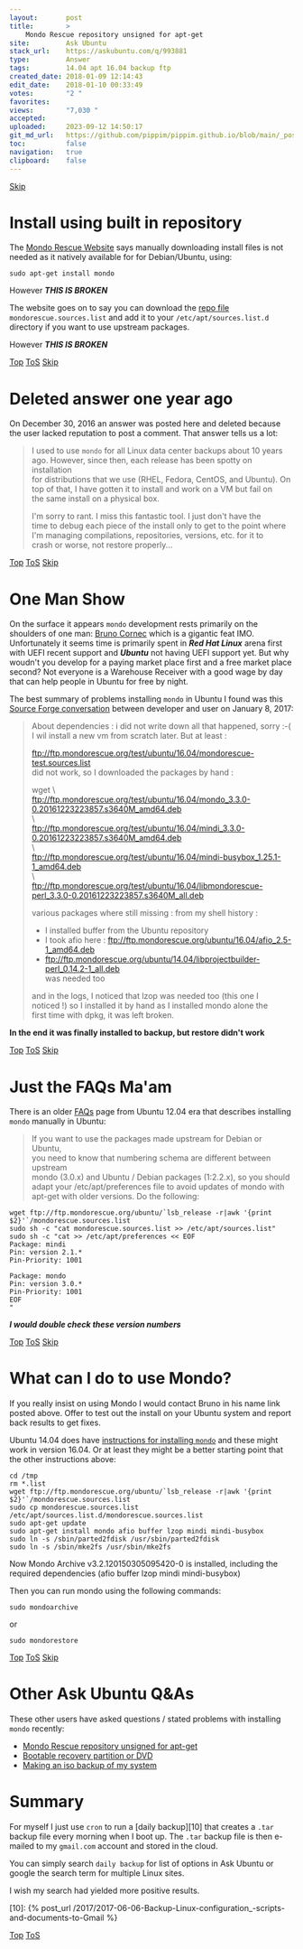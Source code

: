 ```yaml
---
layout:       post
title:        >
    Mondo Rescue repository unsigned for apt-get
site:         Ask Ubuntu
stack_url:    https://askubuntu.com/q/993881
type:         Answer
tags:         14.04 apt 16.04 backup ftp
created_date: 2018-01-09 12:14:43
edit_date:    2018-01-10 00:33:49
votes:        "2 "
favorites:    
views:        "7,030 "
accepted:     
uploaded:     2023-09-12 14:50:17
git_md_url:   https://github.com/pippim/pippim.github.io/blob/main/_posts/2018/2018-01-09-Mondo-Rescue-repository-unsigned-for-apt-get.md
toc:          false
navigation:   true
clipboard:    false
---
```



<a id="hdr1"></a>
<div class="hdr-bar">  <a href="#hdr2">Skip</a></div>

# Install using built in repository

The [Mondo Rescue Website][1] says manually downloading install files is not needed as it natively available for for Debian/Ubuntu, using:

``` 
sudo apt-get install mondo
```

However ***THIS IS BROKEN***

The website goes on to say you can download the [repo file][2] `mondorescue.sources.list` and add it to your `/etc/apt/sources.list.d` directory if you want to use upstream packages. 

However ***THIS IS BROKEN***


<a id="hdr2"></a>
<div class="hdr-bar">  <a href="#">Top</a>  <a href="#hdr1">ToS</a>  <a href="#hdr3">Skip</a></div>

# Deleted answer one year ago

On December 30, 2016 an answer was posted here and deleted because the user lacked reputation to post a comment. That answer tells us a lot:

> I used to use `mondo` for all Linux data center backups about 10 years  
> ago. However, since then, each release has been spotty on installation  
> for distributions that we use (RHEL, Fedora, CentOS, and Ubuntu). On  
> top of that, I have gotten it to install and work on a VM but fail on  
> the same install on a physical box.  
>   
> I'm sorry to rant. I miss this fantastic tool. I just don't have the  
> time to debug each piece of the install only to get to the point where  
> I'm managing compilations, repositories, versions, etc. for it to  
> crash or worse, not restore properly...  


<a id="hdr3"></a>
<div class="hdr-bar">  <a href="#">Top</a>  <a href="#hdr2">ToS</a>  <a href="#hdr4">Skip</a></div>

# One Man Show

On the surface it appears `mondo` development rests primarily on the shoulders of one man: [Bruno Cornec][3] which is a gigantic feat IMO. Unfortunately it seems time is primarily spent in ***Red Hat Linux*** arena first with UEFI recent support and ***Ubuntu*** not having UEFI support yet. But why woudn't you develop for a paying market place first and a free market place second? Not everyone is a Warehouse Receiver with a good wage by day that can help people in Ubuntu for free by night.

The best summary of problems installing `mondo` in Ubuntu I found was this [Source Forge conversation][4] between developer and user on January 8, 2017:

> About dependencies : i did not write down all that happened, sorry :-(  
> I  wil install a new vm from scratch later. But at least :  
>   
> ftp://ftp.mondorescue.org/test/ubuntu/16.04/mondorescue-test.sources.list  
> did not work, so I downloaded the packages by hand :  
>   
> wget \  
> ftp://ftp.mondorescue.org/test/ubuntu/16.04/mondo_3.3.0-0.20161223223857.s3640M_amd64.deb  
> \  
> ftp://ftp.mondorescue.org/test/ubuntu/16.04/mindi_3.3.0-0.20161223223857.s3640M_amd64.deb  
> \  
> ftp://ftp.mondorescue.org/test/ubuntu/16.04/mindi-busybox_1.25.1-1_amd64.deb  
> \  
> ftp://ftp.mondorescue.org/test/ubuntu/16.04/libmondorescue-perl_3.3.0-0.20161223223857.s3640M_all.deb  
>   
> various packages where still missing : from my shell history :  
> - I installed buffer from the Ubuntu repository  
> - I took afio here : ftp://ftp.mondorescue.org/ubuntu/16.04/afio_2.5-1_amd64.deb  
> -  ftp://ftp.mondorescue.org/ubuntu/14.04/libprojectbuilder-perl_0.14.2-1_all.deb  
> was needed too  
>   
> and in the logs, I noticed that lzop was needed too (this one I  
> noticed  !) so I installed it by hand as I installed mondo alone the  
> first time with dpkg, it was left broken.  

**In the end it was finally installed to backup, but restore didn't work**


<a id="hdr4"></a>
<div class="hdr-bar">  <a href="#">Top</a>  <a href="#hdr3">ToS</a>  <a href="#hdr5">Skip</a></div>

# Just the FAQs Ma'am

There is an older [FAQs][5] page from Ubuntu 12.04 era that describes installing `mondo` manually in Ubuntu:

> If you want to use the packages made upstream for Debian or Ubuntu,  
> you need to know that numbering schema are different between upstream  
> mondo (3.0.x) and Ubuntu / Debian packages (1:2.2.x), so you should  
> adapt your /etc/apt/preferences file to avoid updates of mondo with  
> apt-get with older versions. Do the following:  

``` 
wget ftp://ftp.mondorescue.org/ubuntu/`lsb_release -r|awk '{print $2}'`/mondorescue.sources.list
sudo sh -c "cat mondorescue.sources.list >> /etc/apt/sources.list"
sudo sh -c "cat >> /etc/apt/preferences << EOF
Package: mindi
Pin: version 2.1.*
Pin-Priority: 1001

Package: mondo
Pin: version 3.0.*
Pin-Priority: 1001
EOF
"
```

***I would double check these version numbers***


<a id="hdr5"></a>
<div class="hdr-bar">  <a href="#">Top</a>  <a href="#hdr4">ToS</a>  <a href="#hdr6">Skip</a></div>

# What can I do to use Mondo?

If you really insist on using Mondo I would contact Bruno in his name link posted above. Offer to test out the install on your Ubuntu system and report back results to get fixes.

Ubuntu 14.04 does have [instructions for installing `mondo`][6] and these might work in version 16.04. Or at least they might be a better starting point that the other instructions above:

``` 
cd /tmp
rm *.list
wget ftp://ftp.mondorescue.org/ubuntu/`lsb_release -r|awk '{print $2}'`/mondorescue.sources.list
sudo cp mondorescue.sources.list /etc/apt/sources.list.d/mondorescue.sources.list
sudo apt-get update
sudo apt-get install mondo afio buffer lzop mindi mindi-busybox
sudo ln -s /sbin/parted2fdisk /usr/sbin/parted2fdisk
sudo ln -s /sbin/mke2fs /usr/sbin/mke2fs
```

Now Mondo Archive v3.2.120150305095420-0 is installed, including the required dependencies (afio buffer lzop mindi mindi-busybox)

Then you can run mondo using the following commands:

``` 
sudo mondoarchive
```

or

``` 
sudo mondorestore
```


<a id="hdr6"></a>
<div class="hdr-bar">  <a href="#">Top</a>  <a href="#hdr5">ToS</a>  <a href="#hdr7">Skip</a></div>

# Other Ask Ubuntu Q&As

These other users have asked questions / stated problems with installing `mondo` recently:

- [Mondo Rescue repository unsigned for apt-get][7]
- [Bootable recovery partition or DVD][8]
- [Making an iso backup of my system][9]

# Summary

For myself I just use `cron` to run a [daily backup][10] that creates a `.tar` backup file every morning when I boot up. The `.tar` backup file is then e-mailed to my `gmail.com` account and stored in the cloud.

You can simply search `daily backup` for list of options in Ask Ubuntu or google the search term for multiple Linux sites.

I wish my search had yielded more positive results.


  [1]: http://www.mondorescue.org/downloads.shtml
  [2]: ftp://ftp.mondorescue.org/debian/
  [3]: https://brunocornec.wordpress.com/2016/04/29/mondorescue-3-2-2-is-finally-available/
  [4]: https://sourceforge.net/p/mondo/mailman/message/35591945/
  [5]: http://trac.mondorescue.org/wiki/FAQ#Q11DoesmondoworkwithDebianUbuntudistributions
  [6]: https://help.ubuntu.com/community/MondoMindi
  [7]: https://askubuntu.com/questions/781970/mondo-rescue-repository-unsigned-for-apt-get
  [8]: https://askubuntu.com/questions/962597/bootable-recovery-partition-or-dvd
  [9]: https://askubuntu.com/questions/781738/making-an-iso-backup-of-my-system/781755#781755
  [10]: {% post_url /2017/2017-06-06-Backup-Linux-configuration_-scripts-and-documents-to-Gmail %}


<a id="hdr7"></a>
<div class="hdr-bar">  <a href="#">Top</a>  <a href="#hdr6">ToS</a></div>

